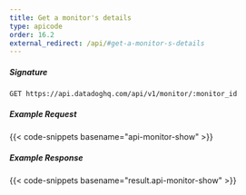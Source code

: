 ```yaml
---
title: Get a monitor's details
type: apicode
order: 16.2
external_redirect: /api/#get-a-monitor-s-details
---
```


##### Signature
`GET https://api.datadoghq.com/api/v1/monitor/:monitor_id`
##### Example Request
{{< code-snippets basename="api-monitor-show" >}}
##### Example Response
{{< code-snippets basename="result.api-monitor-show" >}}